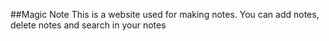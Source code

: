 ##Magic Note
This is a website used for making notes.
You can add notes, delete notes and search in your notes

